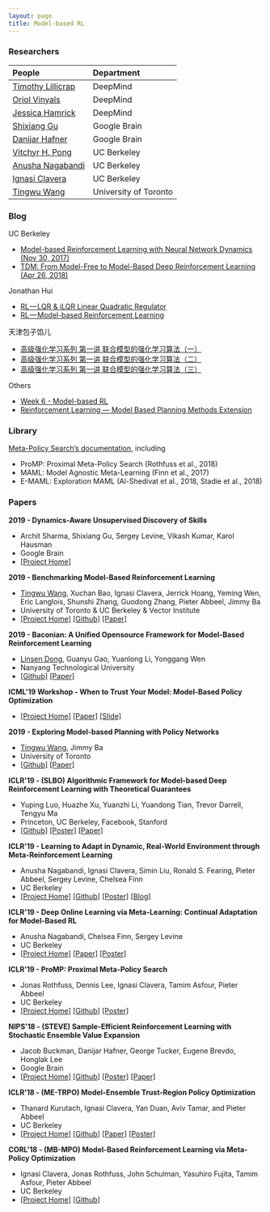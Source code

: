 ```yaml
---
layout: page
title: Model-based RL
---
```


### Researchers

| People | Department |
| :------ |:--- |
| [Timothy Lillicrap](http://contrastiveconvergence.net/~timothylillicrap/index.php) | DeepMind |
| [Oriol Vinyals](https://ai.google/research/people/OriolVinyals) | DeepMind |
| [Jessica Hamrick](http://www.jesshamrick.com/) | DeepMind |
| [Shixiang Gu](https://sites.google.com/view/gugurus/home) | Google Brain |
| [Danijar Hafner](https://danijar.com/) | Google Brain |
| [Vitchyr H. Pong](http://people.eecs.berkeley.edu/~vitchyr/) | UC Berkeley |
| [Anusha Nagabandi](https://people.eecs.berkeley.edu/~nagaban2/index.html) | UC Berkeley |
| [Ignasi Clavera](https://iclavera.github.io/) | UC Berkeley |
| [Tingwu Wang](https://t.co/ja6y9tA496) | University of Toronto |

### Blog

UC Berkeley
- [Model-based Reinforcement Learning with Neural Network Dynamics (Nov 30, 2017)](https://bair.berkeley.edu/blog/2017/11/30/model-based-rl/)
- [TDM: From Model-Free to Model-Based Deep Reinforcement Learning (Apr 26, 2018)](https://bair.berkeley.edu/blog/2018/04/26/tdm/)

Jonathan Hui
- [RL — LQR & iLQR Linear Quadratic Regulator](https://medium.com/@jonathan_hui/rl-lqr-ilqr-linear-quadratic-regulator-a5de5104c750)
- [RL — Model-based Reinforcement Learning](https://medium.com/@jonathan_hui/rl-model-based-reinforcement-learning-3c2b6f0aa323)

天津包子馅儿
- [高级强化学习系列 第一讲 联合模型的强化学习算法（一）](https://zhuanlan.zhihu.com/p/31045635)
- [高级强化学习系列 第一讲 联合模型的强化学习算法（二）](https://zhuanlan.zhihu.com/p/31084371)
- [高级强化学习系列 第一讲 联合模型的强化学习算法（三）](https://zhuanlan.zhihu.com/p/31344949)

Others
- [Week 6 - Model-based RL](https://hollygrimm.com/rl_modelbased)
- [Reinforcement Learning — Model Based Planning Methods Extension](https://towardsdatascience.com/reinforcement-learning-model-based-planning-methods-extension-572dfee4cceb)

### Library

[Meta-Policy Search’s documentation](https://promp.readthedocs.io/en/latest/index.html), including
- ProMP: Proximal Meta-Policy Search (Rothfuss et al., 2018)
- MAML: Model Agnostic Meta-Learning (Finn et al., 2017)
- E-MAML: Exploration MAML (Al-Shedivat et al., 2018, Stadie et al., 2018)

### Papers

**2019 - Dynamics-Aware Unsupervised Discovery of Skills**

- Archit Sharma, Shixiang Gu, Sergey Levine, Vikash Kumar, Karol Hausman
- Google Brain
- [[Project Home]](https://sites.google.com/view/dads-skill)

**2019 - Benchmarking Model-Based Reinforcement Learning**

- [Tingwu Wang](https://t.co/ja6y9tA496), Xuchan Bao, Ignasi Clavera, Jerrick Hoang, Yeming Wen, Eric Langlois, Shunshi Zhang, Guodong Zhang, Pieter Abbeel, Jimmy Ba
- University of Toronto & UC Berkeley & Vector Institute
- [[Project Home]](http://www.cs.toronto.edu/~tingwuwang/mbrl.html) [[Github]](https://github.com/WilsonWangTHU/mbbl) [[Paper]](https://arxiv.org/abs/1907.02057.pdf)

**2019 - Baconian: A Unified Opensource Framework for Model-Based Reinforcement Learning**

- [Linsen Dong](https://sites.google.com/view/linsendong/), Guanyu Gao, Yuanlong Li, Yonggang Wen
- Nanyang Technological University
- [[Github]](https://github.com/Lukeeeeee/baconian-project) [[Paper]](https://arxiv.org/pdf/1904.10762.pdf)

**ICML'19 Workshop - When to Trust Your Model: Model-Based Policy Optimization**

- [[Project Home]](https://people.eecs.berkeley.edu/~janner/mbpo/) [[Paper]](https://arxiv.org/abs/1906.08253) [[Slide]](/topics/data/rl/trust_mbpo.pdf)

**2019 - Exploring Model-based Planning with Policy Networks**

- [Tingwu Wang](https://t.co/ja6y9tA496), Jimmy Ba
- University of Toronto
- [[Github]](https://github.com/WilsonWangTHU/POPLIN) [[Paper]](https://arxiv.org/pdf/1906.08649) 

**ICLR'19 - (SLBO) Algorithmic Framework for Model-based Deep Reinforcement Learning with Theoretical Guarantees**

- Yuping Luo, Huazhe Xu, Yuanzhi Li, Yuandong Tian, Trevor Darrell, Tengyu Ma
- Princeton, UC Berkeley, Facebook, Stanford
- [[Github]](https://github.com/facebookresearch/slbo) [[Poster]](https://s3.amazonaws.com/postersession.ai/ba9846bc-713d-41d7-9683-0fbefe4e7005.pdf) [[Paper]](https://openreview.net/pdf?id=BJe1E2R5KX)

**ICLR'19 - Learning to Adapt in Dynamic, Real-World Environment through Meta-Reinforcement Learning**

- Anusha Nagabandi, Ignasi Clavera, Simin Liu, Ronald S. Fearing, Pieter Abbeel, Sergey Levine, Chelsea Finn
- UC Berkeley
- [[Project Home]](https://sites.google.com/berkeley.edu/metaadaptivecontrol) [[Github]](https://github.com/iclavera/learning_to_adapt) [[Poster]](https://s3.amazonaws.com/postersession.ai/6953f332-e782-4315-b657-10fd02fb10fa.pdf) [[Blog]](https://bair.berkeley.edu/blog/2019/05/06/robot-adapt/)

**ICLR'19 - Deep Online Learning via Meta-Learning: Continual Adaptation for Model-Based RL**

- Anusha Nagabandi, Chelsea Finn, Sergey Levine
- UC Berkeley
- [[Project Home]](https://sites.google.com/berkeley.edu/onlineviameta) [[Paper]](https://openreview.net/pdf?id=HyxAfnA5tm) [[Poster]](https://s3.amazonaws.com/postersession.ai/9ab74406-2565-4a43-a863-e8e4a50e727c.pdf)

**ICLR'19 - ProMP: Proximal Meta-Policy Search**

- Jonas Rothfuss, Dennis Lee, Ignasi Clavera, Tamim Asfour, Pieter Abbeel
- UC Berkeley
- [[Project Home]](https://sites.google.com/view/pro-mp) [[Github]](https://github.com/jonasrothfuss/ProMP) [[Poster]](https://s3.amazonaws.com/postersession.ai/7822e5a9-cb97-40ba-8f8e-8395fa4cf03e.pdf)

**NIPS'18 - (STEVE) Sample-Efficient Reinforcement Learning with Stochastic Ensemble Value Expansion**

- Jacob Buckman, Danijar Hafner, George Tucker, Eugene Brevdo, Honglak Lee
- Google Brain
- [[Project Home]](https://danijar.com/project/steve/) [[Github]](https://github.com/tensorflow/models/tree/master/research/steve) [[Poster]](https://danijar.com/asset/steve/poster.pdf) [[Paper]](https://arxiv.org/pdf/1807.01675.pdf) 

**ICLR'18 - (ME-TRPO) Model-Ensemble Trust-Region Policy Optimization**

- Thanard Kurutach, Ignasi Clavera, Yan Duan, Aviv Tamar, and Pieter Abbeel
- UC Berkeley
- [[Project Home]](https://sites.google.com/view/me-trpo) [[Github]](https://github.com/thanard/me-trpo) [[Paper]](https://openreview.net/pdf?id=SJJinbWRZ) [[Poster]](http://people.eecs.berkeley.edu/~thanard.kurutach/me-trpo-poster.pdf)

**CORL'18 - (MB-MPO) Model-Based Reinforcement Learning via Meta-Policy Optimization**

- Ignasi Clavera, Jonas Rothfuss, John Schulman, Yasuhiro Fujita, Tamim Asfour, Pieter Abbeel
- UC Berkeley
- [[Project Home]](https://sites.google.com/view/mb-mpo/home) [[Github]](https://github.com/jonasrothfuss/model_ensemble_meta_learning)